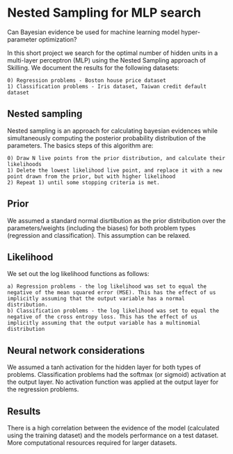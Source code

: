 # Nested Sampling for MLP search
Can Bayesian evidence be used for machine learning model hyper-parameter optimization?

In this short project we search for the optimal number of hidden units in a multi-layer perceptron (MLP) using the 
Nested Sampling approach of Skilling. We document the results for the following datasets:

	0) Regression problems - Boston house price dataset 
	1) Classification problems - Iris dataset, Taiwan credit default dataset 
	
## Nested sampling

Nested sampling is an approach for calculating bayesian evidences while simultaneously computing the posterior probability distribution of the parameters. The basics steps of this algorithm are:

	0) Draw N live points from the prior distribution, and calculate their likelihoods
	1) Delete the lowest likelihood live point, and replace it with a new point drawn from the prior, but with higher likelihood
	2) Repeat 1) until some stopping criteria is met. 

## Prior

We assumed a standard normal disrtibution as the prior distribution over the parameters/weights (including the biases) for both problem types (regression and classification). This assumption can be relaxed.

## Likelihood

We set out the log likelihood functions as follows:

	a) Regression problems - the log likelihood was set to equal the negative of the mean squared error (MSE). This has the effect of us implicitly assuming that the output variable has a normal distribution.
	b) Classification problems - the log likelihood was set to equal the negative of the cross entropy loss. This has the effect of us implicitly assuming that the output variable has a multinomial distribution
	
## Neural network considerations
We assumed a tanh activation for the hidden layer for both types of problems. Classification problems had the softmax (or sigmoid) activation at the output layer. No activation function was applied at the output layer for the regression problems.

## Results
There is a high correlation between the evidence of the model (calculated using the training dataset) and the models performance on a test dataset. More computational resources required for larger datasets.
